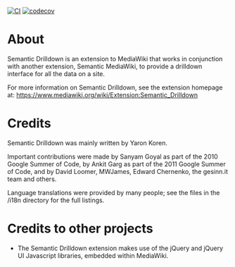 [![CI](https://github.com/SemanticMediaWiki/SemanticDrilldown/actions/workflows/ci.yml/badge.svg)](https://github.com/SemanticMediaWiki/SemanticDrilldown/actions/workflows/ci.yml)
[![codecov](https://codecov.io/gh/SemanticMediaWiki/SemanticDrilldown/branch/master/graph/badge.svg?token=LJ6NL3RY12)](https://codecov.io/gh/SemanticMediaWiki/SemanticDrilldown)

# About

Semantic Drilldown is an extension to MediaWiki that works in conjunction with another extension, Semantic MediaWiki, to provide a drilldown interface for all the data on a site.

For more information on Semantic Drilldown, see the extension homepage at:
https://www.mediawiki.org/wiki/Extension:Semantic_Drilldown

# Credits

Semantic Drilldown was mainly written by Yaron Koren.

Important contributions were made by Sanyam Goyal as part of the 2010 Google Summer of Code, by Ankit Garg as part of the 2011 Google Summer
of Code, and by David Loomer, MWJames, Edward Chernenko, the gesinn.it team and others.

Language translations were provided by many people; see the files in the /i18n directory for the full listings.


# Credits to other projects

* The Semantic Drilldown extension makes use of the jQuery and jQuery UI Javascript libraries, embedded within MediaWiki.
